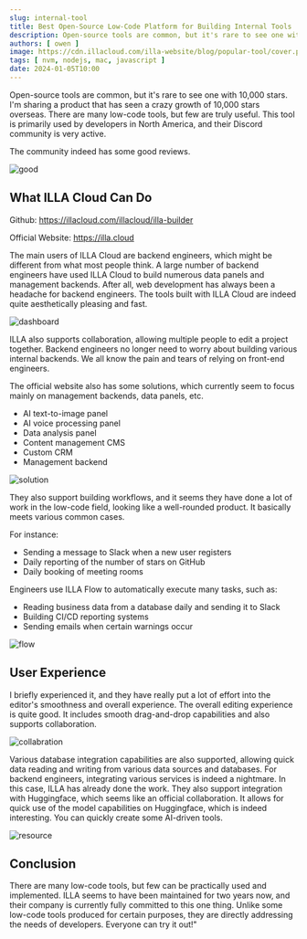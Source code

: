 ```yaml
---
slug: internal-tool
title: Best Open-Source Low-Code Platform for Building Internal Tools
description: Open-source tools are common, but it's rare to see one with 10,000 stars.
authors: [ owen ]
image: https://cdn.illacloud.com/illa-website/blog/popular-tool/cover.png
tags: [ nvm, nodejs, mac, javascript ]
date: 2024-01-05T10:00
---
```


Open-source tools are common, but it's rare to see one with 10,000 stars. I'm sharing a product that has seen a crazy growth of 10,000 stars overseas. There are many low-code tools, but few are truly useful. This tool is primarily used by developers in North America, and their Discord community is very active.

The community indeed has some good reviews.

![good](https://cdn.illacloud.com/illa-website/blog/popular-tool/good.png)

## What ILLA Cloud Can Do

Github: https://illacloud.com/illacloud/illa-builder

Official Website: https://illa.cloud

The main users of ILLA Cloud are backend engineers, which might be different from what most people think. A large number of backend engineers have used ILLA Cloud to build numerous data panels and management backends. After all, web development has always been a headache for backend engineers. The tools built with ILLA Cloud are indeed quite aesthetically pleasing and fast.

![dashboard](https://cdn.illacloud.com/illa-website/blog/popular-tool/dashboard.png)

ILLA also supports collaboration, allowing multiple people to edit a project together. Backend engineers no longer need to worry about building various internal backends. We all know the pain and tears of relying on front-end engineers.

The official website also has some solutions, which currently seem to focus mainly on management backends, data panels, etc.

- AI text-to-image panel
- AI voice processing panel
- Data analysis panel
- Content management CMS
- Custom CRM
- Management backend

![solution](https://cdn.illacloud.com/illa-website/blog/popular-tool/solution.png)

They also support building workflows, and it seems they have done a lot of work in the low-code field, looking like a well-rounded product. It basically meets various common cases.

For instance:
- Sending a message to Slack when a new user registers
- Daily reporting of the number of stars on GitHub
- Daily booking of meeting rooms

Engineers use ILLA Flow to automatically execute many tasks, such as:
- Reading business data from a database daily and sending it to Slack
- Building CI/CD reporting systems
- Sending emails when certain warnings occur

![flow](https://cdn.illacloud.com/illa-website/blog/popular-tool/flow.jpeg)

## User Experience

I briefly experienced it, and they have really put a lot of effort into the editor's smoothness and overall experience. The overall editing experience is quite good. It includes smooth drag-and-drop capabilities and also supports collaboration.

![collabration](https://cdn.illacloud.com/illa-website/blog/popular-tool/team.gif)

Various database integration capabilities are also supported, allowing quick data reading and writing from various data sources and databases. For backend engineers, integrating various services is indeed a nightmare. In this case, ILLA has already done the work. They also support integration with Huggingface, which seems like an official collaboration. It allows for quick use of the model capabilities on Huggingface, which is indeed interesting. You can quickly create some AI-driven tools.

![resource](https://cdn.illacloud.com/illa-website/blog/popular-tool/resource.png)

## Conclusion

There are many low-code tools, but few can be practically used and implemented. ILLA seems to have been maintained for two years now, and their company is currently fully committed to this one thing. Unlike some low-code tools produced for certain purposes, they are directly addressing the needs of developers. Everyone can try it out!"